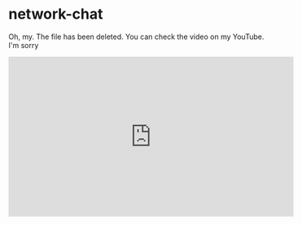 # network-chat
Oh, my. The file has been deleted.
You can check the video on my YouTube.
I'm sorry
<iframe width="560" height="315" src="https://www.youtube.com/embed/lOqYlLohKgg" title="YouTube video player" frameborder="0" allow="accelerometer; autoplay; clipboard-write; encrypted-media; gyroscope; picture-in-picture" allowfullscreen></iframe>
